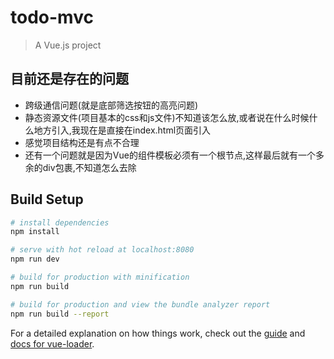 # todo-mvc

> A Vue.js project

## 目前还是存在的问题

- 跨级通信问题(就是底部筛选按钮的高亮问题)
- 静态资源文件(项目基本的css和js文件)不知道该怎么放,或者说在什么时候什么地方引入,我现在是直接在index.html页面引入
- 感觉项目结构还是有点不合理
- 还有一个问题就是因为Vue的组件模板必须有一个根节点,这样最后就有一个多余的div包裹,不知道怎么去除

## Build Setup

``` bash
# install dependencies
npm install

# serve with hot reload at localhost:8080
npm run dev

# build for production with minification
npm run build

# build for production and view the bundle analyzer report
npm run build --report
```

For a detailed explanation on how things work, check out the [guide](http://vuejs-templates.github.io/webpack/) and [docs for vue-loader](http://vuejs.github.io/vue-loader).
